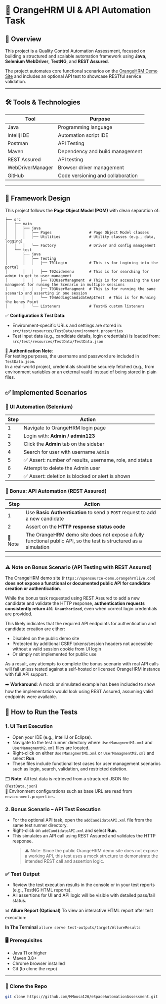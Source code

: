 # 🧪 OrangeHRM UI & API Automation Task

## 📌 Overview

This project is a Quality Control Automation Assessment, focused on building a structured and scalable automation framework using **Java**, **Selenium WebDriver**, **TestNG**, and **REST Assured**.

The project automates core functional scenarios on the [OrangeHRM Demo Site](https://opensource-demo.orangehrmlive.com) and includes an optional API test to showcase RESTful service validation.

---

## 🛠️ Tools & Technologies

| Tool             | Purpose                           |
|------------------|-----------------------------------|
| Java             | Programming language              |
| Intellj IDE      | Automation script IDE             |
| Postman          | API Testing                       |
| Maven            | Dependency and build management   |
| REST Assured     | API testing                       |
| WebDriverManager | Browser driver management         |
| GitHub           | Code versioning and collaboration |

---

## 🧱 Framework Design

This project follows the **Page Object Model (POM)** with clean separation of:

```
├── src
│   ├── main
│   │   ├── java
│   │   │   ├── Pages                 # Page Object Model classes
│   │   │   ├── Utilities             # Utility classes (e.g., data, logging)
│   │   │   └── Factory               # Driver and config management
│   └── test
│       ├── java
│       │   ├── Testing
│       │   │   ├── T01Login          # This is for Logining into the portal
│       │   │   ├── T02sidemenu       # This is for searching for admin to get to user managment
│       │   │   ├── T03UserManagment  # This is for accessing the User managment for runing the Scenario in multiple sessions
│       │   │   ├── T03UserManagment  # This is for running the same scenario and asserting in one session
│       │   │   └── T04AddingCandidateApITest  # This is for Running the bones Point
│       │   └── Listeners             # TestNG custom listeners
```


✅ **Configuration & Test Data**:
- Environment-specific URLs and settings are stored in:  
  `src/test/resources/TestData/environment.properties`
- Test input data (e.g., candidate details, login credentials) is loaded from:  
  `src/test/resources/TestData/TestData.json`

🔐 **Authentication Note**:  
For testing purposes, the username and password are included in `TestData.json`.  
In a real-world project, credentials should be securely fetched (e.g., from environment variables or an external vault) instead of being stored in plain files.


## ✅ Implemented Scenarios

### 🔹 UI Automation (Selenium)

| Step | Action |
|------|--------|
| 1 | Navigate to OrangeHRM login page |
| 2 | Login with: **Admin / admin123** |
| 3 | Click the **Admin** tab on the sidebar |
| 4 | Search for user with username `Admin` |
| 5 | ✅ Assert: number of results, username, role, and status |
| 6 | Attempt to delete the Admin user |
| 7 | ✅ Assert: deletion is blocked or alert is shown |

### 🔹 Bonus: API Automation (REST Assured)

| Step | Action |
|------|--------|
| 1 | Use **Basic Authentication** to send a `POST` request to add a new candidate |
| 2 | Assert on the **HTTP response status code** |
| 📝 Note | The OrangeHRM demo site does not expose a fully functional public API, so the test is structured as a simulation |

---
### ⚠️ Note on Bonus Scenario (API Testing with REST Assured)

The OrangeHRM demo site (`https://opensource-demo.orangehrmlive.com`) **does not expose a functional or documented public API for candidate creation or authentication**.

While the bonus task requested using REST Assured to add a new candidate and validate the HTTP response, **authentication requests consistently return `401 Unauthorized`**, even when correct login credentials are provided.

This likely indicates that the required API endpoints for authentication and candidate creation are either:
- Disabled on the public demo site
- Protected by additional CSRF tokens/session headers not accessible without a valid session cookie from UI login
- Or simply not implemented for public use

As a result, any attempts to complete the bonus scenario with real API calls will fail unless tested against a self-hosted or licensed OrangeHRM instance with full API support.

➡️ **Workaround**: A mock or simulated example has been included to show how the implementation would look using REST Assured, assuming valid endpoints were available.

## 🚀 How to Run the Tests

### 1. UI Test Execution
- Open your IDE (e.g., IntelliJ or Eclipse).
- Navigate to the test runner directory where `UserManagmentM1.xml` and `UserManagmentM2.xml` files are located.
- Right-click on either `UserManagmentM1.xml` or `UserManagmentM2.xml` and select **Run**.
- These files include functional test cases for user management scenarios such as login, search, validation, and restricted deletion.

🗂️ **Note**: All test data is retrieved from a structured JSON file (`TestData.json`)  
🔧 Environment configurations such as base URL are read from `environment.properties`.

### 2. Bonus Scenario – API Test Execution
- For the optional API task, open the `addCandidateAPI.xml` file from the same test runner directory.
- Right-click on `addCandidateAPI.xml` and select **Run**.
- This simulates an API call using REST Assured and validates the HTTP response.
  > ⚠️ Note: Since the public OrangeHRM demo site does not expose a working API, this test uses a mock structure to demonstrate the intended REST call and assertion logic.

### ✅ Test Output
- Review the test execution results in the console or in your test reports (e.g., TestNG HTML reports).
- All assertions for UI and API logic will be visible with detailed pass/fail status.

📊 **Allure Report (Optional)**
To view an interactive HTML report after test execution: 

**In The Terminal**
`allure serve test-outputs/target/AllureResults`


### 🖥 Prerequisites
- Java 11 or higher
- Maven 3.8+
- Chrome browser installed
- Git (to clone the repo)

---

### 📂 Clone the Repo

```bash
git clone https://github.com/MMousa126/eSpaceAutomationAssessment.git
